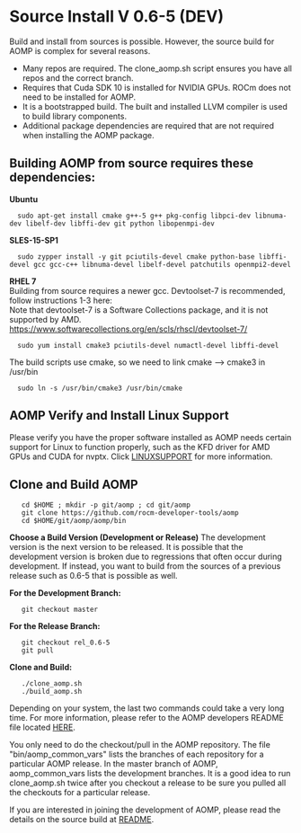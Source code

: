 # Source Install V 0.6-5 (DEV)

Build and install from sources is possible.  However, the source build for AOMP is complex for several reasons.
- Many repos are required.  The clone_aomp.sh script ensures you have all repos and the correct branch.
- Requires that Cuda SDK 10 is installed for NVIDIA GPUs. ROCm does not need to be installed for AOMP.
- It is a bootstrapped build. The built and installed LLVM compiler is used to build library components.
- Additional package dependencies are required that are not required when installing the AOMP package.

## Building AOMP from source requires these dependencies:<br>
<b>Ubuntu</b>

```
  sudo apt-get install cmake g++-5 g++ pkg-config libpci-dev libnuma-dev libelf-dev libffi-dev git python libopenmpi-dev
```
<b>SLES-15-SP1</b>

```
  sudo zypper install -y git pciutils-devel cmake python-base libffi-devel gcc gcc-c++ libnuma-devel libelf-devel patchutils openmpi2-devel
```
<b>RHEL 7</b><br>
Building from source requires a newer gcc. Devtoolset-7 is recommended, follow instructions 1-3 here:<br>
Note that devtoolset-7 is a Software Collections package, and it is not supported by AMD.
https://www.softwarecollections.org/en/scls/rhscl/devtoolset-7/<br>

```
  sudo yum install cmake3 pciutils-devel numactl-devel libffi-devel
```
The build scripts use cmake, so we need to link cmake --> cmake3 in /usr/bin
```
  sudo ln -s /usr/bin/cmake3 /usr/bin/cmake
```

## AOMP Verify and Install Linux Support

Please verify you have the proper software installed as AOMP needs certain support for Linux to function properly, such as the KFD driver for AMD GPUs and CUDA for nvptx. Click [LINUXSUPPORT](LINUXSUPPORT.md) for more information.

## Clone and Build AOMP

```
   cd $HOME ; mkdir -p git/aomp ; cd git/aomp
   git clone https://github.com/rocm-developer-tools/aomp
   cd $HOME/git/aomp/aomp/bin
```

<b>Choose a Build Version (Development or Release)</b>
The development version is the next version to be released.  It is possible that the development version is broken due to regressions that often occur during development.  If instead, you want to build from the sources of a previous release such as 0.6-5 that is possible as well.

<b>For the Development Branch:</b>
```
   git checkout master 
```

<b>For the Release Branch:</b>
```
   git checkout rel_0.6-5
   git pull
```
<b>Clone and Build:</b>
```
   ./clone_aomp.sh
   ./build_aomp.sh
```
Depending on your system, the last two commands could take a very long time. For more information, please refer to the AOMP developers README file located [HERE](../bin/README.md).

You only need to do the checkout/pull in the AOMP repository. The file "bin/aomp_common_vars" lists the branches of each repository for a particular AOMP release. In the master branch of AOMP, aomp_common_vars lists the development branches. It is a good idea to run clone_aomp.sh twice after you checkout a release to be sure you pulled all the checkouts for a particular release.

If you are interested in joining the development of AOMP, please read the details on the source build at [README](../bin/README.md).

